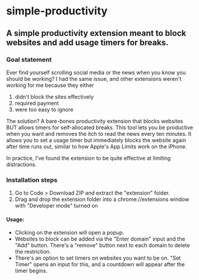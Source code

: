 # simple-productivity
## A simple productivity extension meant to block websites and add usage timers for breaks.

### Goal statement

Ever find yourself scrolling social media or the news when you know you should be working? 
I had the same issue, and other extensions weren't working for me because they either 
1) didn't block the sites effectively
2) required payment
3) were too easy to ignore

The solution? A bare-bones productivity extension that blocks websites BUT allows timers for self-allocated breaks. 
This tool lets you be productive when you want and removes the itch to read the news every ten minutes. It allows you to set a usage timer but immediately blocks the website again after time runs out, similar to how Apple's App Limits work on the iPhone. 

In practice, I've found the extension to be quite effective at limiting distractions.

### Installation steps

1) Go to Code > Download ZIP and extract the "extension" folder.
2) Drag and drop the extension folder into a chrome://extensions window with "Developer mode" turned on

#### Usage:
- Clicking on the extension will open a popup.
- Websites to block can be added via the "Enter domain" input and the "Add" button. There's a "remove" button next to each domain to delete the restriction.
- There's an option to set timers on websites you want to be on. "Set Timer" opens an input for this, and a countdown will appear after the timer begins.

  
